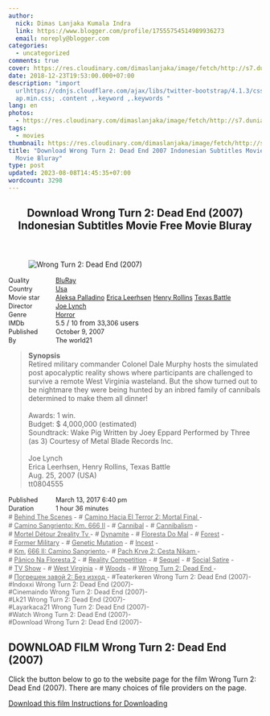 ```yaml
---
author:
  nick: Dimas Lanjaka Kumala Indra
  link: https://www.blogger.com/profile/17555754514989936273
  email: noreply@blogger.com
categories:
  - uncategorized
comments: true
cover: https://res.cloudinary.com/dimaslanjaka/image/fetch/http://s7.dunia21.net/wp-content/uploads/2015/12/film-wrong-turn-2-dead-end-2007.jpg
date: 2018-12-23T19:53:00.000+07:00
description: "import
  urlhttps://cdnjs.cloudflare.com/ajax/libs/twitter-bootstrap/4.1.3/css/bootstr\
  ap.min.css; .content ,.keyword ,.keywords "
lang: en
photos:
  - https://res.cloudinary.com/dimaslanjaka/image/fetch/http://s7.dunia21.net/wp-content/uploads/2015/12/film-wrong-turn-2-dead-end-2007.jpg
tags:
  - movies
thumbnail: https://res.cloudinary.com/dimaslanjaka/image/fetch/http://s7.dunia21.net/wp-content/uploads/2015/12/film-wrong-turn-2-dead-end-2007.jpg
title: "Download Wrong Turn 2: Dead End 2007 Indonesian Subtitles Movie Free
  Movie Bluray"
type: post
updated: 2023-08-08T14:45:35+07:00
wordcount: 3298
---
```


<div>
  <style>
    @import url("https://cdnjs.cloudflare.com/ajax/libs/twitter-bootstrap/4.1.3/css/bootstrap.min.css");
    .content *,
    .keyword *,
    .keywords * {
      max-width: 100%;
    }
    .keywords h3 {
      margin-right: 15px;
      color: #666;
    }
    .keywords h3::before {
      content: "#";
    }
    .keywords h3::after {
      content: "-";
    }
    .content h3 {
      display: inline-block;
    }
    .keywords h3 {
      display: block;
    }
    .content-wrapper {
      position: relative;
    }
    .content-wrapper::before {
      background: -moz-linear-gradient(top, rgba(255, 255, 255, 0) 0, rgba(255, 255, 255, 1) 100%);
      background: -webkit-linear-gradient(top, rgba(255, 255, 255, 0) 0, rgba(255, 255, 255, 1) 100%);
      background: linear-gradient(to bottom, rgba(255, 255, 255, 0) 0, rgba(255, 255, 255, 1) 100%);
      /* filter: progid: DXImageTransform.Microsoft.gradient(startColorstr='#00ffffff', endColorstr='#ffffff', GradientType=0); */
      bottom: 0;
      left: 0;
      position: absolute;
      width: 100%;
      color: #fff;
      height: 50px; /*content: '';*/ /*z-index: 3*/
    }
    .keywords h3 a {
      color: #666;
    }
    .content {
      position: relative;
    }
    .content h2,
    .content h3 {
      font-style: normal;
      display: inline-block;
      font-weight: 400;
      margin: 0;
      padding: 0;
      font-size: 90%;
    }
    .content-media,
    .show-more {
      font-size: 80%;
    }
    .content h2 {
      width: 90px;
    }
    .content-poster {
      margin-bottom: 10px;
    }
  </style>
  <article class="post">
    <header class="post-header">
      <h1 for="title">
        <span class="notranslate">
          Download Wrong Turn 2: Dead End (2007) Indonesian Subtitles Movie Free Movie Bluray
        </span>
      </h1>
    </header>
    <div class="content-wrapper" id="movie-detail">
      <div class="row toggle-more">
        <div class="col-xs-2 content-poster">
          <figure>
            <img
              src="https://res.cloudinary.com/dimaslanjaka/image/fetch/http://s7.dunia21.net/wp-content/uploads/2015/12/film-wrong-turn-2-dead-end-2007.jpg"
              alt="Wrong Turn 2: Dead End (2007)"
              title="Watch Wrong Turn 2: Dead End (2007) Indonesian Subtitles Streaming Movie Free Download Online"
              class="img-thumbnail"
            />
          </figure>
        </div>
        <div class="col-xs-10 content">
          <div>
            <h2><span class="notranslate">Quality</span></h2>
            <h3>
              <span class="notranslate">
                <a
                  href="http://webmanajemen.com/search/?q=quality%20bluray"
                  title="List of the latest and most complete films on BluRay quality"
                >
                  BluRay
                </a>
              </span>
            </h3>
          </div>
          <div>
            <h2><span class="notranslate">Country</span></h2>
            <h3>
              <span class="notranslate">
                <a
                  href="http://webmanajemen.com/search/?q=country%20usa"
                  title="List of the latest and most complete films made in the USA"
                >
                  Usa
                </a>
              </span>
            </h3>
          </div>
          <div>
            <h2><span class="notranslate">Movie star</span></h2>
            <h3>
              <span class="notranslate">
                <a href="http://webmanajemen.com/search/?q=artist%20aleksa%20palladino">Aleksa Palladino</a>
              </span>
            </h3>
            <h3>
              <span class="notranslate">
                <a href="http://webmanajemen.com/search/?q=artist%20erica%20leerhsen">Erica Leerhsen</a>
              </span>
            </h3>
            <h3>
              <span class="notranslate">
                <a href="http://webmanajemen.com/search/?q=artist%20henry%20rollins">Henry Rollins</a>
              </span>
            </h3>
            <h3>
              <span class="notranslate">
                <a href="http://webmanajemen.com/search/?q=artist%20texas%20battle">Texas Battle</a>
              </span>
            </h3>
          </div>
          <div>
            <h2><span class="notranslate">Director</span></h2>
            <h3>
              <span class="notranslate">
                <a href="http://webmanajemen.com/search/?q=director%20joe%20lynch">Joe Lynch</a>
              </span>
            </h3>
          </div>
          <div>
            <h2><span class="notranslate">Genre</span></h2>
            <h3>
              <span class="notranslate">
                <a
                  href="http://webmanajemen.com/search/?q=genre%20horror"
                  title="List of the latest and most complete films Genres"
                >
                  Horror
                </a>
              </span>
            </h3>
          </div>
          <div>
            <h2><span class="notranslate">IMDb</span></h2>
            <h3><span class="notranslate">5.5</span></h3>
            <span class="notranslate">/</span>
            <h3><span class="notranslate">10</span></h3>
            <span class="notranslate">from</span>
            <h3><span class="notranslate">33,306</span></h3>
            <span class="notranslate">users</span>
          </div>
          <div>
            <h2><span class="notranslate">Published</span></h2>
            <h3><span class="notranslate">October 9, 2007</span></h3>
          </div>
          <div>
            <h2><span class="notranslate">By</span></h2>
            <h3><span class="notranslate">The world21</span></h3>
          </div>
          <blockquote>
            <span class="notranslate"><strong>Synopsis</strong></span>
            <br />
            <span class="notranslate">
              Retired military commander Colonel Dale Murphy hosts the simulated post apocalyptic reality shows where
              participants are challenged to survive a remote West Virginia wasteland.
            </span>
            <span class="notranslate">
              But the show turned out to be nightmare they were being hunted by an inbred family of cannibals determined
              to make them all dinner!
            </span>
            <br />
            <br />
            <span class="notranslate">Awards: 1 win.</span>
            <br />
            <span class="notranslate">Budget: $ 4,000,000 (estimated)</span>
            <br />
            <span class="notranslate">
              Soundtrack: Wake Pig Written by Joey Eppard Performed by Three (as 3) Courtesy of Metal Blade Records Inc.
            </span>
            <br />
            <span><br /></span>
            <span class="notranslate"><span>Joe Lynch</span></span>
            <span><br /></span>
            <span class="notranslate"><span>Erica Leerhsen, Henry Rollins, Texas Battle</span></span>
            <span><br /></span>
            <span class="notranslate"><span>Aug. 25, 2007 (USA)</span></span>
            <span><br /></span>
            <span class="notranslate"><span>tt0804555</span></span>
            <span><br /></span>
          </blockquote>
          <div>
            <h2><span class="notranslate">Published</span></h2>
            <h3><span class="notranslate">March 13, 2017 6:40 pm</span></h3>
          </div>
          <div>
            <h2><span class="notranslate">Duration</span></h2>
            <h3><span class="notranslate">1 hour 36 minutes</span></h3>
          </div>
          <div class="keywords">
            <h3>
              <span class="notranslate">
                <a href="http://webmanajemen.com/search/?q=tag%20behind%20the%20scenes">Behind The Scenes</a>
              </span>
            </h3>
            <h3>
              <span class="notranslate">
                <a href="http://webmanajemen.com/search/?q=tag%20camino%20hacia%20el%20terror%202%20final%20mortal">
                  Camino Hacia El Terror 2: Mortal Final
                </a>
              </span>
            </h3>
            <h3>
              <span class="notranslate">
                <a href="http://webmanajemen.com/search/?q=tag%20camino%20sangriento%20km%20666%20ii">
                  Camino Sangriento: Km.
                </a>
              </span>
              <span class="notranslate">
                <a href="http://webmanajemen.com/search/?q=tag%20camino%20sangriento%20km%20666%20ii">666 II</a>
              </span>
            </h3>
            <h3>
              <span class="notranslate"><a href="http://webmanajemen.com/search/?q=tag%20cannibal">Cannibal</a></span>
            </h3>
            <h3>
              <span class="notranslate">
                <a href="http://webmanajemen.com/search/?q=tag%20cannibalism">Cannibalism</a>
              </span>
            </h3>
            <h3>
              <span class="notranslate">
                <a href="http://webmanajemen.com/search/?q=tag%20detour%20mortel%202reality%20tv">
                  Mortel Détour 2reality Tv
                </a>
              </span>
            </h3>
            <h3>
              <span class="notranslate"><a href="http://webmanajemen.com/search/?q=tag%20dynamite">Dynamite</a></span>
            </h3>
            <h3>
              <span class="notranslate">
                <a href="http://webmanajemen.com/search/?q=tag%20floresta%20do%20mal">Floresta Do Mal</a>
              </span>
            </h3>
            <h3>
              <span class="notranslate"><a href="http://webmanajemen.com/search/?q=tag%20forest">Forest</a></span>
            </h3>
            <h3>
              <span class="notranslate">
                <a href="http://webmanajemen.com/search/?q=tag%20former%20military">Former Military</a>
              </span>
            </h3>
            <h3>
              <span class="notranslate">
                <a href="http://webmanajemen.com/search/?q=tag%20genetic%20mutation">Genetic Mutation</a>
              </span>
            </h3>
            <h3>
              <span class="notranslate"><a href="http://webmanajemen.com/search/?q=tag%20incest">Incest</a></span>
            </h3>
            <h3>
              <span class="notranslate">
                <a href="http://webmanajemen.com/search/?q=tag%20km%20666%20ii%20camino%20sangriento">Km.</a>
              </span>
              <span class="notranslate">
                <a href="http://webmanajemen.com/search/?q=tag%20km%20666%20ii%20camino%20sangriento">
                  666 II: Camino Sangriento
                </a>
              </span>
            </h3>
            <h3>
              <span class="notranslate">
                <a href="http://webmanajemen.com/search/?q=tag%20pach%20krve%202%20cesta%20nikam">
                  Pach Krve 2: Cesta Nikam
                </a>
              </span>
            </h3>
            <h3>
              <span class="notranslate">
                <a href="http://webmanajemen.com/search/?q=tag%20panico%20na%20floresta%202">Pânico Na Floresta 2</a>
              </span>
            </h3>
            <h3>
              <span class="notranslate">
                <a href="http://webmanajemen.com/search/?q=tag%20reality%20competition">Reality Competition</a>
              </span>
            </h3>
            <h3>
              <span class="notranslate"><a href="http://webmanajemen.com/search/?q=tag%20sequel">Sequel</a></span>
            </h3>
            <h3>
              <span class="notranslate">
                <a href="http://webmanajemen.com/search/?q=tag%20social%20satire">Social Satire</a>
              </span>
            </h3>
            <h3>
              <span class="notranslate"><a href="http://webmanajemen.com/search/?q=tag%20tv%20show">TV Show</a></span>
            </h3>
            <h3>
              <span class="notranslate">
                <a href="http://webmanajemen.com/search/?q=tag%20west%20virginia">West Virginia</a>
              </span>
            </h3>
            <h3>
              <span class="notranslate"><a href="http://webmanajemen.com/search/?q=tag%20woods">Woods</a></span>
            </h3>
            <h3>
              <span class="notranslate">
                <a href="http://webmanajemen.com/search/?q=tag%20wrong%20turn%202%20dead%20end">
                  Wrong Turn 2: Dead End
                </a>
              </span>
            </h3>
            <h3>
              <span class="notranslate">
                <a
                  href="http://webmanajemen.com/search/?q=tag%20%D0%BF%D0%BE%D0%B3%D1%80%D0%B5%D1%88%D0%B5%D0%BD%20%D0%B7%D0%B0%D0%B2%D0%BE%D0%B9%202%20%D0%B1%D0%B5%D0%B7%20%D0%B8%D0%B7%D1%85%D0%BE%D0%B4"
                >
                  Погрешен завой 2: Без изход
                </a>
              </span>
            </h3>
            <h3><span class="notranslate">Teaterkeren Wrong Turn 2: Dead End (2007)</span></h3>
            <h3><span class="notranslate">Indoxxi Wrong Turn 2: Dead End (2007)</span></h3>
            <h3><span class="notranslate">Cinemaindo Wrong Turn 2: Dead End (2007)</span></h3>
            <h3><span class="notranslate">Lk21 Wrong Turn 2: Dead End (2007)</span></h3>
            <h3><span class="notranslate">Layarkaca21 Wrong Turn 2: Dead End (2007)</span></h3>
            <h3><span class="notranslate">Watch Wrong Turn 2: Dead End (2007)</span></h3>
            <h3><span class="notranslate">Download Wrong Turn 2: Dead End (2007)</span></h3>
          </div>
        </div>
      </div>
    </div>
  </article>
  <div class="download-movie" id="download-movie">
    <h2><span class="notranslate">DOWNLOAD FILM Wrong Turn 2: Dead End (2007)</span></h2>
    <p>
      <span class="notranslate">
        Click the button below to go to the website page for the film Wrong Turn 2: Dead End (2007).
      </span>
      <span class="notranslate">There are many choices of file providers on the page.</span>
    </p>
    <a
      href="http://dl.layarkaca21.vip/get/wrong-turn-2-dead-end-2007"
      target="_blank"
      class="btn btn-success"
      rel="noopener noreferer nofollow"
    >
      <i class="fa-download"></i>
    </a>
    <span class="notranslate">
      <a
        href="http://dl.layarkaca21.vip/get/wrong-turn-2-dead-end-2007"
        target="_blank"
        class="btn btn-success"
        rel="noopener noreferer nofollow"
      >
        Download this film
      </a>
    </span>
    <a
      href="http://webmanajemen.com/search/?q=petunjuk%20cara%20download%20film"
      target="_blank"
      class="btn btn-default"
    >
      <i class="fa-info-circled"></i>
    </a>
    <span class="notranslate">
      <a
        href="http://webmanajemen.com/search/?q=petunjuk%20cara%20download%20film"
        target="_blank"
        class="btn btn-default"
      >
        Instructions for Downloading
      </a>
    </span>
  </div>
</div>
